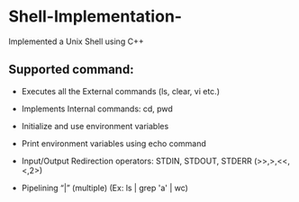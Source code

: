 # Shell-Implementation-
Implemented a Unix Shell using C++


## Supported command:

- Executes all the External commands (ls, clear, vi etc.)

- Implements Internal commands: cd, pwd

- Initialize and use environment variables

- Print environment variables using echo command

- Input/Output Redirection operators: STDIN, STDOUT, STDERR (>>,>,<<,<,2>)

- Pipelining “|” (multiple) (Ex: ls | grep 'a' | wc)
